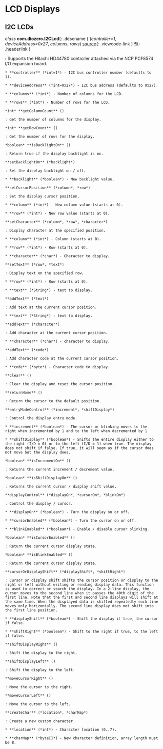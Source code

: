 # LCD Displays

## I2C LCDs

*class* **com.diozero.I2CLcd**{: .descname } (*controller=1*, *deviceAddress=0x27*, *columns*, *rows*) [source](https://github.com/mattjlewis/diozero/blob/master/diozero-core/src/main/java/com/diozero/I2CLcd.java){: .viewcode-link } [&para;](LCDDisplays.md#i2c-lcd "Permalink to this definition"){: .headerlink }

: Supports the Hitachi HD44780 controller attached via the NCP PCF8574 I/O expansion board.

    * **controller** (*int=1*) - I2C bus controller number (defaults to 1).
    
    * **deviceAddress** (*int=0x27*) - I2C bus address (defaults to 0x27).
    
    * **columns** (*int*) - Number of columns for the LCD.
    
    * **rows** (*int*) - Number of rows for the LCD.
    
    *int* **getColumnCount** ()
    
    : Get the number of columns for the display.
    
    *int* **getRowCount** ()
    
    : Get the number of rows for the display.
    
    *boolean* **isBacklightOn** ()
    
    : Return true if the display backlight is on.
    
    **setBacklightOn** (*backlight*)
    
    : Set the display backlight on / off.
    
    * **backlight** (*boolean*) - New backlight value.
    
    **setCursorPosition** (*column*, *row*)
    
    : Set the display cursor position.
    
    * **column** (*int*) - New column value (starts at 0).
    
    * **row** (*int*) - New row value (starts at 0).
    
    **setCharacter** (*column*, *row*, *character*)
    
    : Display character at the specified position.
    
    * **column** (*int*) - Column (starts at 0).
    
    * **row** (*int*) - Row (starts at 0).
    
    * **character** (*char*) - Character to display.
    
    **setText** (*row*, *text*)
    
    : Display text on the specified row.
    
    * **row** (*int*) - Row (starts at 0).
    
    * **text** (*String*) - text to display.
    
    **addText** (*text*)
    
    : Add text at the current cursor position.
    
    * **text** (*String*) - text to display.
    
    **addText** (*character*)
    
    : Add character at the current cursor position.
    
    * **character** (*char*) - character to display.
    
    **addText** (*code*)
    
    : Add character code at the current cursor position.
    
    * **code** (*byte*) - Character code to display.
    
    **clear** ()
    
    : Clear the display and reset the cursor position.
    
    **returnHome** ()
    
    : Return the cursor to the default position.
    
    **entryModeControl** (*increment*, *shiftDisplay*)
    
    : Control the display entry mode.
    
    * **increment** (*boolean*) - The cursor or blinking moves to the right when incremented by 1 and to the left when decremented by 1
    
    * **shiftDisplay** (*boolean*) - Shifts the entire display either to the right (I/D = 0) or to the left (I/D = 1) when true. The display does not shift if false. If true, it will seem as if the cursor does not move but the display does.
    
    *boolean* **isIncrementOn** ()
    
    : Returns the current increment / decrement value.
    
    *boolean* **isShiftDisplayOn** ()
    
    : Returns the current cursor / display shift value.
    
    **displayControl** (*displayOn*, *cursorOn*, *blinkOn*)
    
    : Control the display / cursor.
    
    * **displayOn** (*boolean*) - Turn the display on or off.
    
    * **cursorEnabled** (*boolean*) - Turn the cursor on or off.
    
    * **blinkEnabled** (*boolean*) - Enable / disable cursor blinking.
    
    *boolean* **isCursorEnabled** ()
    
    : Return the current cursor display state.
    
    *boolean* **isBlinkEnabled** ()
    
    : Return the current cursor display state.
    
    **cursorOrDisplayShift** (*displayShift*, *shiftRight*)
    
    : Cursor or display shift shifts the cursor position or display to the right or left without writing or reading display data. This function is used to correct or search the display. In a 2-line display, the cursor moves to the second line when it passes the 40th digit of the first line. Note that the first and second line displays will shift at the same time. When the displayed data is shifted repeatedly each line moves only horizontally. The second line display does not shift into the first line position.
    
    * **displayShift** (*boolean*) - Shift the display if true, the cursor if false.
    
    * **shiftRight** (*boolean*) - Shift to the right if true, to the left if false.
    
    **shiftDisplayRight** ()
    
    : Shift the display to the right.
    
    **shiftDisplayLeft** ()
    
    : Shift the display to the left.
    
    **moveCursorRight** ()
    
    : Move the cursor to the right.
    
    **moveCursorLeft** ()
    
    : Move the cursor to the left.
    
    **createChar** (*location*, *charMap*)
    
    : Create a new custom character.
    
    * **location** (*int*) - Character location (0..7).
    
    * **charMap** (*byte[]*) - New character definition, array length must be 8.
